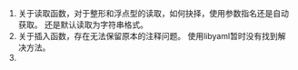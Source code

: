 1. 关于读取函数，对于整形和浮点型的读取，如何抉择，使用参数指名还是自动获取。 还是默认读取为字符串格式。
2. 关于插入函数，存在无法保留原本的注释问题。 使用libyaml暂时没有找到解决方法。
3. 